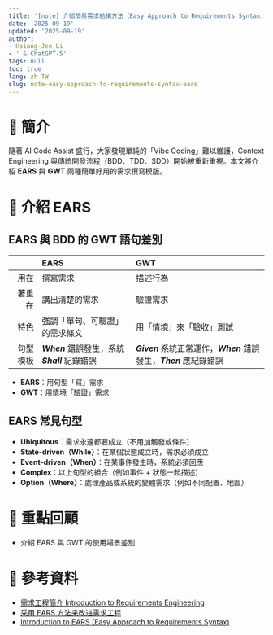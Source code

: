 ```yaml
---
title: '[note] 介紹簡易需求結構方法（Easy Approach to Requirements Syntax，EARS）'
date: '2025-09-19'
updated: '2025-09-19'
author:
- Hsiang-Jen Li
- ' & ChatGPT-5'
tags: null
toc: true
lang: zh-TW
slug: note-easy-approach-to-requirements-syntax-ears
---
```


# 📌 簡介

隨著 AI Code Assist 盛行，大家發現單純的「Vibe Coding」難以維護，Context Engineering 與傳統開發流程（BDD、TDD、SDD）開始被重新重視。本文將介紹 **EARS** 與 **GWT** 兩種簡單好用的需求撰寫模版。

<!-- more -->

# 🚀 介紹 EARS

## EARS 與 BDD 的 GWT 語句差別

|   | EARS | GWT |
| --------: | :-------- | :-------- |
| 用在  | 撰寫需求  | 描述行為 |
|著重在|講出清楚的需求|驗證需求|
|特色|強調「單句、可驗證」的需求條文|用「情境」來「驗收」測試|
|句型模板|***When*** 錯誤發生，系統 ***Shall*** 紀錄錯誤|***Given*** 系統正常運作，***When*** 錯誤發生，***Then*** 應紀錄錯誤|

- **EARS**：用句型「寫」需求
- **GWT**：用情境「驗證」需求

## EARS 常見句型

- **Ubiquitous**：需求永遠都要成立（不用加觸發或條件）
- **State-driven（While）**：在某個狀態成立時，需求必須成立
- **Event-driven（When）**：在某事件發生時，系統必須回應
- **Complex**：以上句型的組合（例如事件 + 狀態一起描述）
- **Option（Where）**：處理產品或系統的變體需求（例如不同配置、地區）

# 🔁 重點回顧

- 介紹 EARS 與 GWT 的使用場景差別

# 🔗 參考資料

- [需求工程簡介 Introduction to Requirements Engineering](https://www.mropengate.com/2015/11/software-engineering-introduction-to.html)
- [采用 EARS 方法来改进需求工程](https://zhuanlan.zhihu.com/p/652649744)
- [Introduction to EARS (Easy Approach to Requirements Syntax)](https://www.incose.org/docs/default-source/working-groups/requirements-wg/rwg_iw2022/mav_ears_incoserwg_jan22.pdf)
